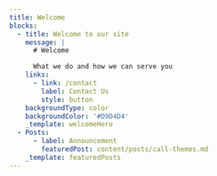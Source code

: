 ```yaml
---
title: Welcome
blocks:
  - title: Welcome to our site
    message: |
      # Welcome

      What we do and how we can serve you
    links:
      - link: /contact
        label: Contact Us
        style: button
    backgroundType: color
    backgroundColor: '#D9D4D4'
    _template: welcomeHero
  - Posts:
      - label: Announcement
        featuredPost: content/posts/call-themes.md
    _template: featuredPosts
---
```


